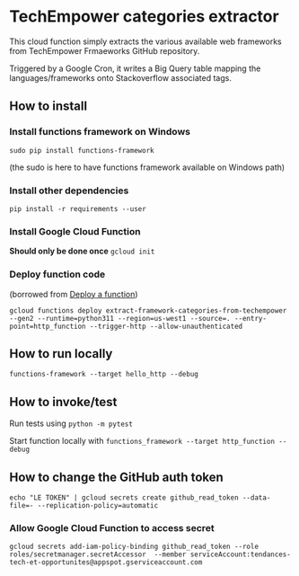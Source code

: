 # TechEmpower categories extractor

This cloud function simply extracts the various available web frameworks from TechEmpower Frmaeworks GitHub repository.

Triggered by a Google Cron, it writes a Big Query table mapping the languages/frameworks onto Stackoverflow associated tags.


## How to install

### Install functions framework on Windows

`sudo pip install functions-framework`

(the sudo is here to have functions framework available on Windows path)

### Install other dependencies

`pip install -r requirements --user`

### Install Google Cloud Function

**Should only be done once**
`gcloud init`

### Deploy function code
(borrowed from [Deploy a function](https://cloud.google.com/functions/docs/create-deploy-gcloud))
```
gcloud functions deploy extract-framework-categories-from-techempower --gen2 --runtime=python311 --region=us-west1 --source=. --entry-point=http_function --trigger-http --allow-unauthenticated
```

## How to run locally

`functions-framework --target hello_http --debug`

## How to invoke/test

Run tests using `python -m pytest`

Start function locally with `functions_framework --target http_function --debug`

## How to change the GitHub auth token

```
echo "LE TOKEN" | gcloud secrets create github_read_token --data-file=- --replication-policy=automatic
```

### Allow Google Cloud Function to access secret

```
gcloud secrets add-iam-policy-binding github_read_token --role roles/secretmanager.secretAccessor  --member serviceAccount:tendances-tech-et-opportunites@appspot.gserviceaccount.com
```